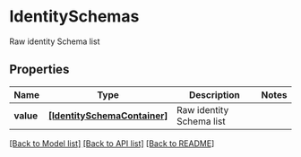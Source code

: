 # IdentitySchemas

Raw identity Schema list

## Properties
Name | Type | Description | Notes
------------ | ------------- | ------------- | -------------
**value** | [**[IdentitySchemaContainer]**](IdentitySchemaContainer.md) | Raw identity Schema list | 

[[Back to Model list]](../README.md#documentation-for-models) [[Back to API list]](../README.md#documentation-for-api-endpoints) [[Back to README]](../README.md)


